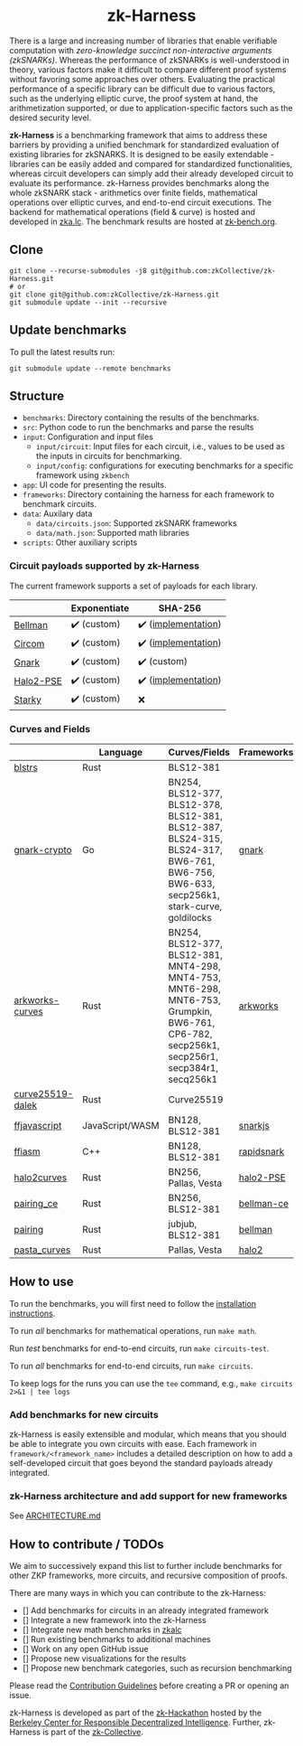 <h1 align="center">zk-Harness</h1>

There is a large and increasing number of libraries that enable verifiable computation with *zero-knowledge succinct non-interactive arguments (zkSNARKs)*. 
Whereas the performance of zkSNARKs is well-understood in theory, various factors make it difficult to compare different proof systems without favoring some approaches over others.
Evaluating the practical performance of a specific library can be difficult due to various factors, such as the underlying elliptic curve, the proof system at hand, the arithmetization supported, or due to application-specific factors such as the desired security level.

**zk-Harness** is a benchmarking framework that aims to address these barriers by providing a unified
benchmark for standardized evaluation of existing libraries for zkSNARKS. 
It is designed to be easily extendable - libraries can be easily added and compared for standardized functionalities, whereas circuit developers can simply add their already developed circuit to evaluate its performance. 
zk-Harness provides benchmarks along the whole zkSNARK stack - arithmetics over finite fields, mathematical operations over elliptic curves, and end-to-end circuit executions. 
The backend for mathematical operations (field & curve) is hosted and developed in [zka.lc](https://zka.lc/).
The benchmark results are hosted at [zk-bench.org](https://www.zk-bench.org).

## Clone

```
git clone --recurse-submodules -j8 git@github.com:zkCollective/zk-Harness.git
# or 
git clone git@github.com:zkCollective/zk-Harness.git
git submodule update --init --recursive
```

## Update benchmarks

To pull the latest results run:

```
git submodule update --remote benchmarks
```

## Structure

* `benchmarks`: Directory containing the results of the benchmarks.
* `src`: Python code to run the benchmarks and parse the results
* `input`: Configuration and input files
  - `input/circuit`: Input files for each circuit, i.e., values to be used as the inputs in circuits for benchmarking.
  - `input/config`: configurations for executing benchmarks for a specific framework using `zkbench`
* `app`: UI code for presenting the results.
* `frameworks`: Directory containing the harness for each framework to benchmark circuits.
* `data`: Auxilary data
  - `data/circuits.json`: Supported zkSNARK frameworks
  - `data/math.json`: Supported math libraries
* `scripts`: Other auxiliary scripts

### Circuit payloads supported by zk-Harness 

The current framework supports a set of payloads for each library.

|          | Exponentiate        | SHA-256             |
| -------- | ------------------- | ------------------- |
| [Bellman](https://github.com/zkcrypto/bellman) | :heavy_check_mark: (custom) | :heavy_check_mark: ([implementation](https://github.com/zkcrypto/bellman/blob/main/src/gadgets/sha256.rs)) |
| [Circom](https://github.com/iden3/circom) | :heavy_check_mark: (custom) | :heavy_check_mark: ([implementation](https://github.com/iden3/circomlib/tree/master/circuits/sha256)) |
| [Gnark](https://github.com/Consensys/gnark) | :heavy_check_mark: (custom) | :heavy_check_mark: (custom) |
| [Halo2-PSE](https://github.com/privacy-scaling-explorations/halo2/) | :heavy_check_mark: (custom) | :heavy_check_mark: ([implementation](https://github.com/privacy-scaling-explorations/halo2/blob/main/halo2_gadgets/benches/sha256.rs)) |
| [Starky](https://github.com/mir-protocol/plonky2) | :heavy_check_mark: (custom) | :x: |

### Curves and Fields 

|           | Language | Curves/Fields | Frameworks |
| --------- | -------- | ------------- | ---------- |
| [blstrs](https://github.com/filecoin-project/blstrs) | Rust | BLS12-381 |  |
| [gnark-crypto](https://github.com/Consensys/gnark-crypto) | Go | BN254, BLS12-377, BLS12-378, BLS12-381, BLS12-387, BLS24-315, BLS24-317, BW6-761, BW6-756, BW6-633, secp256k1, stark-curve, goldilocks | [gnark](https://github.com/Consensys/gnark) |
| [arkworks-curves](https://github.com/arkworks-rs/curves) | Rust | BN254, BLS12-377, BLS12-381, MNT4-298, MNT4-753, MNT6-298, MNT6-753, Grumpkin, BW6-761, CP6-782, secp256k1, secp256r1, secp384r1, secq256k1 | [arkworks](https://github.com/arkworks-rs/snark) |
| [curve25519-dalek](https://github.com/dalek-cryptography/curve25519-dalek) | Rust | Curve25519 |  |
| [ffjavascript](https://github.com/iden3/ffjavascript) | JavaScript/WASM | BN128, BLS12-381 | [snarkjs](https://github.com/iden3/snarkjs) |
| [ffiasm](https://github.com/iden3/ffiasm) | C++ | BN128, BLS12-381 | [rapidsnark](https://github.com/iden3/rapidsnark) |
| [halo2curves](https://github.com/privacy-scaling-explorations/halo2curves) | Rust | BN256, Pallas, Vesta | [halo2-PSE](https://github.com/privacy-scaling-explorations/halo2) |
| [pairing_ce](https://github.com/matter-labs/pairing) | Rust | BN256, BLS12-381 | [bellman-ce](https://github.com/matter-labs/bellman) |
| [pairing](https://github.com/zkcrypto/pairing) | Rust | jubjub, BLS12-381 | [bellman](https://github.com/zkcrypto/bellman) |
| [pasta_curves](https://github.com/zcash/pasta_curves) | Rust | Pallas, Vesta | [halo2](https://github.com/zcash/halo2) |

## How to use

To run the benchmarks, you will first need to follow the [installation instructions](INSTALL.md).

To run *all* benchmarks for mathematical operations, run `make math`.

Run *test* benchmarks for end-to-end circuits, run `make circuits-test`.

To run *all* benchmarks for end-to-end circuits, run `make circuits`.

To keep logs for the runs you can use the `tee` command, e.g., `make circuits 2>&1 | tee logs`

### Add benchmarks for new circuits

zk-Harness is easily extensible and modular, which means that you should be able to integrate you own circuits with ease.
Each framework in `framework/<framework_name>` includes a detailed description on how to add a self-developed circuit that goes beyond the standard payloads already integrated.

### zk-Harness architecture and add support for new frameworks

See [ARCHITECTURE.md](ARCHITECTURE.md)

## How to contribute / TODOs

We aim to successively expand this list to further include benchmarks for other ZKP frameworks, more circuits, and recursive composition of proofs.

There are many ways in which you can contribute to the zk-Harness:

- [] Add benchmarks for circuits in an already integrated framework
- [] Integrate a new framework into the zk-Harness
- [] Integrate new math benchmarks in [zkalc](https://github.com/asn-d6/zkalc/)
- [] Run existing benchmarks to additional machines
- [] Work on any open GitHub issue
- [] Propose new visualizations for the results
- [] Propose new benchmark categories, such as recursion benchmarking

Please read the [Contribution Guidelines](https://github.com/zkCollective/zk-Harness/blob/main/CONTRIBUTING.md) before creating a PR or opening an issue.

zk-Harness is developed as part of the [zk-Hackathon](https://rdi.berkeley.edu/zkp-web3-hackathon/) hosted by the [Berkeley Center for Responsible Decentralized Intelligence](https://rdi.berkeley.edu/).
Further, zk-Harness is part of the [zk-Collective](https://github.com/zkCollective/).
